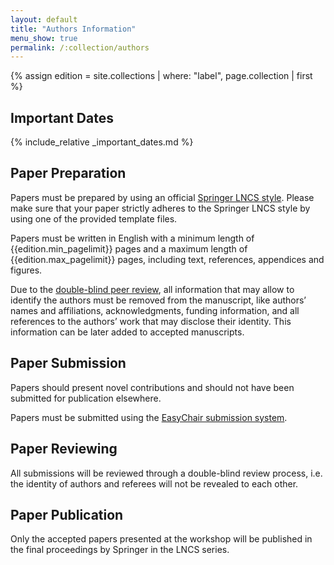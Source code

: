 ```yaml
---
layout: default
title: "Authors Information"
menu_show: true
permalink: /:collection/authors
---
```

{% assign edition = site.collections | where: "label", page.collection | first %}

## Important Dates

{% include_relative _important_dates.md %}

## Paper Preparation

Papers must be prepared by using an official [Springer LNCS style](https://www.springer.com/gp/computer-science/lncs/conference-proceedings-guidelines). 
Please make sure that your paper strictly adheres to the Springer LNCS style by using one of the provided template files.

Papers must be written in English with a minimum length of {{edition.min_pagelimit}} pages and a maximum length of {{edition.max_pagelimit}} pages, including text, references, appendices and figures.

Due to the <u>double-blind peer review</u>, all information that may allow to identify the authors must be removed from the manuscript, like authors’ names and affiliations, acknowledgments, funding information, and all references to the authors’ work that may disclose their identity. This information can be later added to accepted manuscripts. 

## Paper Submission

Papers should present novel contributions and should not have been submitted for publication elsewhere. 

Papers must be submitted using the [EasyChair submission system]({{edition.submission_link}}).


## Paper Reviewing

All submissions will be reviewed through a double-blind review process, i.e. the identity of authors and referees will not be revealed to each other.


## Paper Publication

Only the accepted papers presented at the workshop will be published in the final proceedings by Springer in the LNCS series.
